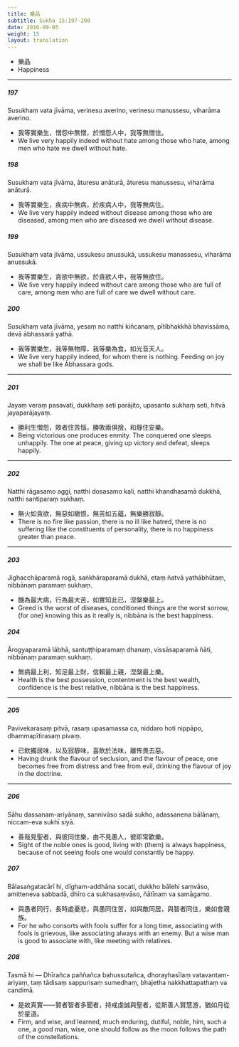 ```yaml
---
title: 樂品
subtitle: Sukha 15:197-208
date: 2016-09-05
weight: 15
layout: translation
---
```


- 樂品
- Happiness

---

##### 197

Susukhaṃ vata jīvāma, verinesu averino, verinesu manussesu, viharāma averino.

- 我等實樂生，憎怨中無憎，於憎怨人中，我等無憎住。
- We live very happily indeed without hate among those who hate, among men who hate we dwell without hate.

##### 198

Susukhaṃ vata jīvāma, āturesu anāturā, āturesu manussesu, viharāma anāturā.

- 我等實樂生，疾病中無病，於疾病人中，我等無病住。
- We live very happily indeed without disease among those who are diseased, among men who are diseased we dwell without disease.

##### 199

Susukhaṃ vata jīvāma, ussukesu anussukā, ussukesu manassesu, viharāma anussukā.

- 我等實樂生，貪欲中無欲，於貪欲人中，我等無欲住。
- We live very happily indeed without care among those who are full of care, among men who are full of care we dwell without care.

##### 200

Susukhaṃ vata jīvāma, yesaṃ no natthi kiñcanaṃ, pītibhakkhā bhavissāma, devā ābhassarā yathā.

- 我等實樂生，我等無物障，我等樂為食，如光音天人。
- We live very happily indeed, for whom there is nothing. Feeding on joy we shall be like Ābhassara gods.

---

##### 201

Jayaṃ veraṃ pasavati, dukkhaṃ seti parājito, upasanto sukhaṃ seti, hitvā jayaparājayaṃ.

- 勝利生憎怨，敗者住苦惱，勝敗兩俱捨，和靜住安樂。
- Being victorious one produces enmity. The conquered one sleeps unhappily. The one at peace, giving up victory and defeat, sleeps happily.

---

##### 202

Natthi rāgasamo aggi, natthi dosasamo kali, natthi khandhasamā dukkhā, natthi santiparaṃ sukhaṃ.

- 無火如貪欲，無惡如瞋恨，無苦如五蘊，無樂勝寂靜。
- There is no fire like passion, there is no ill like hatred, there is no suffering like the constituents of personality, there is no happiness greater than peace.

---

##### 203

Jighacchāparamā rogā, saṅkhāraparamā dukhā, etaṃ ñatvā yathābhūtaṃ, nibbānaṃ paramaṃ sukhaṃ.

- 饑為最大病，行為最大苦，如實知此已，涅槃樂最上。
- Greed is the worst of diseases, conditioned things are the worst sorrow, (for one) knowing this as it really is, nibbāna is the best happiness.

##### 204

Ārogyaparamā lābhā, santuṭṭhiparamaṃ dhanaṃ, vissāsaparamā ñāti, nibbānaṃ paramaṃ sukhaṃ.

- 無病最上利，知足最上財，信賴最上親，涅槃最上樂。
- Health is the best possession, contentment is the best wealth, confidence is the best relative, nibbāna is the best happiness.

---

##### 205

Pavivekarasaṃ pitvā, rasaṃ upasamassa ca, niddaro hoti nippāpo, dhammapītirasaṃ pivaṃ.

- 已飲獨居味，以及寂靜味，喜飲於法味，離怖畏去惡。
- Having drunk the flavour of seclusion, and the flavour of peace, one becomes free from distress and free from evil, drinking the flavour of joy in the doctrine.

---

##### 206

Sāhu dassanam-ariyānaṃ, sannivāso sadā sukho, adassanena bālānaṃ, niccam-eva sukhī siyā.

- 善哉見聖者，與彼同住樂，由不見愚人，彼即常歡樂。
- Sight of the noble ones is good, living with (them) is always happiness, because of not seeing fools one would constantly be happy.

##### 207

Bālasaṅgatacārī hi, dīgham-addhāna socati, dukkho bālehi saṃvāso, amitteneva sabbadā, dhīro ca sukhasaṃvāso, ñātīnaṃ va samāgamo.

- 與愚者同行，長時處憂悲，與愚同住苦，如與敵同居，與智者同住，樂如會親族。
- For he who consorts with fools suffer for a long time, associating with fools is grievous, like associating always with an enemy. But a wise man is good to associate with, like meeting with relatives.

##### 208

Tasmā hi — Dhīrañca paññañca bahussutañca, dhorayhasīlaṃ vatavantam-ariyaṃ, taṃ tādisaṃ sappurisaṃ sumedhaṃ, bhajetha nakkhattapathaṃ va candimā.

- 是故真實——賢者智者多聞者，持戒虔誠與聖者，從斯善人賢慧游，猶如月從於星道。
- Firm, and wise, and learned, much enduring, dutiful, noble, him, such a one, a good man, wise, one should follow as the moon follows the path of the constellations.